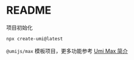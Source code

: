 # README

项目初始化

```bash
npx create-umi@latest
```

`@umijs/max` 模板项目，更多功能参考 [Umi Max 简介](https://umijs.org/docs/max/introduce)
